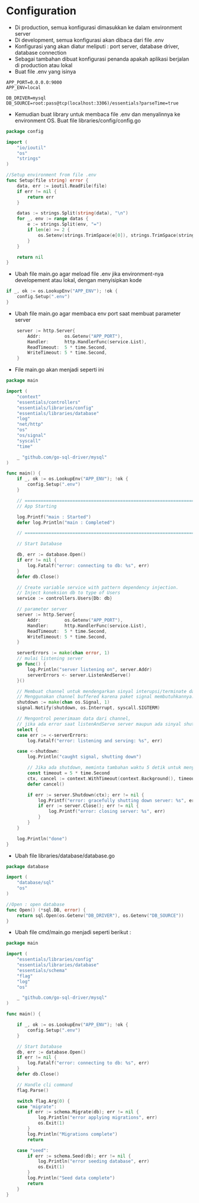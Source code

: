 # Configuration

* Di production, semua konfigurasi dimasukkan ke dalam environment server
* Di development, semua konfigurasi akan dibaca dari file .env
* Konfigurasi yang akan diatur meliputi : port server, database driver, database connection
* Sebagai tambahan dibuat konfigurasi penanda apakah aplikasi berjalan di production atau lokal
* Buat file .env yang isinya 

```text
APP_PORT=0.0.0.0:9000
APP_ENV=local

DB_DRIVER=mysql
DB_SOURCE=root:pass@tcp(localhost:3306)/essentials?parseTime=true
```

* Kemudian buat library untuk membaca file .env dan menyalinnya ke environment OS. Buat file libraries/config/config.go

```go
package config

import (
    "io/ioutil"
    "os"
    "strings"
)

//Setup environment from file .env
func Setup(file string) error {
    data, err := ioutil.ReadFile(file)
    if err != nil {
        return err
    }

    datas := strings.Split(string(data), "\n")
    for _, env := range datas {
        e := strings.Split(env, "=")
        if len(e) >= 2 {
            os.Setenv(strings.TrimSpace(e[0]), strings.TrimSpace(strings.Join(e[1:], "=")))
        }
    }

    return nil
}
```

* Ubah file main.go agar meload file .env jika environment-nya developement atau lokal, dengan menyisipkan kode

```go
if _, ok := os.LookupEnv("APP_ENV"); !ok {
    config.Setup(".env")
}
```

* Ubah file main.go agar membaca env port saat membuat parameter server

```go
    server := http.Server{
        Addr:         os.Getenv("APP_PORT"),
        Handler:      http.HandlerFunc(service.List),
        ReadTimeout:  5 * time.Second,
        WriteTimeout: 5 * time.Second,
    }
```

* File main.go akan menjadi seperti ini 

```go
package main

import (
    "context"
    "essentials/controllers"
    "essentials/libraries/config"
    "essentials/libraries/database"
    "log"
    "net/http"
    "os"
    "os/signal"
    "syscall"
    "time"

    _ "github.com/go-sql-driver/mysql"
)

func main() {
    if _, ok := os.LookupEnv("APP_ENV"); !ok {
        config.Setup(".env")
    }

    // =========================================================================
    // App Starting

    log.Printf("main : Started")
    defer log.Println("main : Completed")

    // =========================================================================

    // Start Database

    db, err := database.Open()
    if err != nil {
        log.Fatalf("error: connecting to db: %s", err)
    }
    defer db.Close()

    // Create variable service with pattern dependency injection.
    // Inject koneksion db to type of Users
    service := controllers.Users{Db: db}

    // parameter server
    server := http.Server{
        Addr:         os.Getenv("APP_PORT"),
        Handler:      http.HandlerFunc(service.List),
        ReadTimeout:  5 * time.Second,
        WriteTimeout: 5 * time.Second,
    }

    serverErrors := make(chan error, 1)
    // mulai listening server
    go func() {
        log.Println("server listening on", server.Addr)
        serverErrors <- server.ListenAndServe()
    }()

    // Membuat channel untuk mendengarkan sinyal interupsi/terminate dari OS.
    // Menggunakan channel buffered karena paket signal membutuhkannya.
    shutdown := make(chan os.Signal, 1)
    signal.Notify(shutdown, os.Interrupt, syscall.SIGTERM)

    // Mengontrol penerimaan data dari channel,
    // jika ada error saat listenAndServe server maupun ada sinyal shutdown yang diterima
    select {
    case err := <-serverErrors:
        log.Fatalf("error: listening and serving: %s", err)

    case <-shutdown:
        log.Println("caught signal, shutting down")

        // Jika ada shutdown, meminta tambahan waktu 5 detik untuk menyelesaikan proses yang sedang berjalan.
        const timeout = 5 * time.Second
        ctx, cancel := context.WithTimeout(context.Background(), timeout)
        defer cancel()

        if err := server.Shutdown(ctx); err != nil {
            log.Printf("error: gracefully shutting down server: %s", err)
            if err := server.Close(); err != nil {
                log.Printf("error: closing server: %s", err)
            }
        }
    }

    log.Println("done")
}
```

* Ubah file libraries/database/database.go 

```go
package database

import (
    "database/sql"
    "os"
)

//Open : open database
func Open() (*sql.DB, error) {
    return sql.Open(os.Getenv("DB_DRIVER"), os.Getenv("DB_SOURCE"))
}
```

* Ubah file cmd/main.go menjadi seperti berikut :

```go
package main

import (
    "essentials/libraries/config"
    "essentials/libraries/database"
    "essentials/schema"
    "flag"
    "log"
    "os"

    _ "github.com/go-sql-driver/mysql"
)

func main() {

    if _, ok := os.LookupEnv("APP_ENV"); !ok {
        config.Setup(".env")
    }

    // Start Database
    db, err := database.Open()
    if err != nil {
        log.Fatalf("error: connecting to db: %s", err)
    }
    defer db.Close()

    // Handle cli command
    flag.Parse()

    switch flag.Arg(0) {
    case "migrate":
        if err := schema.Migrate(db); err != nil {
            log.Println("error applying migrations", err)
            os.Exit(1)
        }
        log.Println("Migrations complete")
        return

    case "seed":
        if err := schema.Seed(db); err != nil {
            log.Println("error seeding database", err)
            os.Exit(1)
        }
        log.Println("Seed data complete")
        return
    }
}
```

